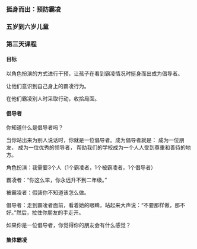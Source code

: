 ### 挺身而出：预防霸凌

### 五岁到六岁儿童

### 第三天课程

#### 目标

以角色扮演的方式进行干预，让孩子在看到霸凌情况时挺身而出成为倡导者。 

让他们意识到自己身上的霸凌行为。

在他们霸凌别人时采取行动，收拾局面。

#### 倡导者

你知道什么是倡导者吗？

当你站出来为别人说话时，你就是一位倡导者。成为倡导者就是：
成为一位朋友，
成为一位优秀的领导者，
帮助我们的学校成为一个人人受到尊重和善待的地方。

角色扮演：我需要3个人（1个霸凌者，1个被霸凌者，1个倡导者）

霸凌者：“你这么笨，你永远升不到二年级。”

被霸凌者：假装你不知道该怎么做。

倡导者：走到霸凌者面前，看着她的眼睛，站起来大声说：“不要那样做，那不好。”然后，拉住你朋友的手走开。

如果你是一位倡导者，你觉得你的朋友会有什么感觉？

#### 集体霸凌


